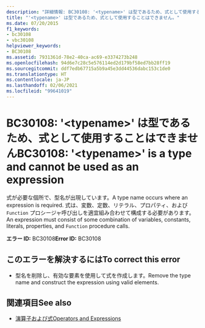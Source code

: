 ```yaml
---
description: "詳細情報: BC30108: '<typename>' は型であるため、式として使用することはできません"
title: "'<typename>' は型であるため、式として使用することはできません。"
ms.date: 07/20/2015
f1_keywords:
- bc30108
- vbc30108
helpviewer_keywords:
- BC30108
ms.assetid: 7931361d-78e2-40ca-ac69-e3374273b248
ms.openlocfilehash: 94d6e7c28c5e576114ed2d179bf58ed7bb28ff19
ms.sourcegitcommit: ddf7edb67715a5b9a45e3dd44536dabc153c1de0
ms.translationtype: HT
ms.contentlocale: ja-JP
ms.lasthandoff: 02/06/2021
ms.locfileid: "99641019"
---
```

# <a name="bc30108-typename-is-a-type-and-cannot-be-used-as-an-expression"></a><span data-ttu-id="08d8d-103">BC30108: '\<typename>' は型であるため、式として使用することはできません</span><span class="sxs-lookup"><span data-stu-id="08d8d-103">BC30108: '\<typename>' is a type and cannot be used as an expression</span></span>

<span data-ttu-id="08d8d-104">式が必要な個所で、型名が出現しています。</span><span class="sxs-lookup"><span data-stu-id="08d8d-104">A type name occurs where an expression is required.</span></span> <span data-ttu-id="08d8d-105">式は、変数、定数、リテラル、プロパティ、および `Function` プロシージャ呼び出しを適宜組み合わせて構成する必要があります。</span><span class="sxs-lookup"><span data-stu-id="08d8d-105">An expression must consist of some combination of variables, constants, literals, properties, and `Function` procedure calls.</span></span>

 <span data-ttu-id="08d8d-106">**エラー ID:** BC30108</span><span class="sxs-lookup"><span data-stu-id="08d8d-106">**Error ID:** BC30108</span></span>

## <a name="to-correct-this-error"></a><span data-ttu-id="08d8d-107">このエラーを解決するには</span><span class="sxs-lookup"><span data-stu-id="08d8d-107">To correct this error</span></span>

- <span data-ttu-id="08d8d-108">型名を削除し、有効な要素を使用して式を作成します。</span><span class="sxs-lookup"><span data-stu-id="08d8d-108">Remove the type name and construct the expression using valid elements.</span></span>

## <a name="see-also"></a><span data-ttu-id="08d8d-109">関連項目</span><span class="sxs-lookup"><span data-stu-id="08d8d-109">See also</span></span>

- [<span data-ttu-id="08d8d-110">演算子および式</span><span class="sxs-lookup"><span data-stu-id="08d8d-110">Operators and Expressions</span></span>](../../programming-guide/language-features/operators-and-expressions/index.md)
